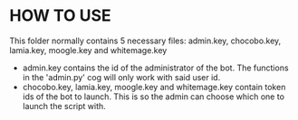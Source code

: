 # HOW TO USE
This folder normally contains 5 necessary files:
admin.key, chocobo.key, lamia.key, moogle.key and whitemage.key

- admin.key contains the id of the administrator of the bot. The functions in the 'admin.py' cog will only work with said user id.
- chocobo.key, lamia.key, moogle.key and whitemage.key contain token ids of the bot to launch. This is so the admin can choose which one to launch the script with.